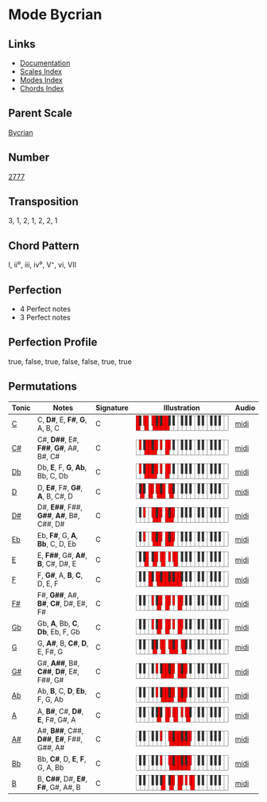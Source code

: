 # Mode Bycrian

## Links

- [Documentation](README.md)
- [Scales Index](Scales.md)
- [Modes Index](Modes.md)
- [Chords Index](Chords.md)

## Parent Scale

[Bycrian](ScaleBycrian.md)

## Number

[2777](https://ianring.com/musictheory/scales/2777)

## Transposition

3, 1, 2, 1, 2, 2, 1

## Chord Pattern

I, ii⁰, iii, iv⁰, V⁺, vi, VII

## Perfection

- 4 Perfect notes
- 3 Perfect notes

## Perfection Profile

true, false, true, false, false, true, true

## Permutations

| Tonic | Notes | Signature | Illustration | Audio |
|-------|-------|-----------|--------------|-------|
| [C](ModeCNaturalBycrian.md) | C, **D#**, E, **F#**, **G**, A, B, C | C | ![CNaturalBycrian](ModeCNaturalBycrian.png) | [midi](https://github.com/edipermadi/music/blob/main/docs/ModeCNaturalBycrian.mid?raw=true) |
| [C#](ModeCSharpBycrian.md) | C#, **D##**, E#, **F##**, **G#**, A#, B#, C# | C | ![CSharpBycrian](ModeCSharpBycrian.png) | [midi](https://github.com/edipermadi/music/blob/main/docs/ModeCSharpBycrian.mid?raw=true) |
| [Db](ModeDFlatBycrian.md) | Db, **E**, F, **G**, **Ab**, Bb, C, Db | C | ![DFlatBycrian](ModeDFlatBycrian.png) | [midi](https://github.com/edipermadi/music/blob/main/docs/ModeDFlatBycrian.mid?raw=true) |
| [D](ModeDNaturalBycrian.md) | D, **E#**, F#, **G#**, **A**, B, C#, D | C | ![DNaturalBycrian](ModeDNaturalBycrian.png) | [midi](https://github.com/edipermadi/music/blob/main/docs/ModeDNaturalBycrian.mid?raw=true) |
| [D#](ModeDSharpBycrian.md) | D#, **E##**, F##, **G##**, **A#**, B#, C##, D# | C | ![DSharpBycrian](ModeDSharpBycrian.png) | [midi](https://github.com/edipermadi/music/blob/main/docs/ModeDSharpBycrian.mid?raw=true) |
| [Eb](ModeEFlatBycrian.md) | Eb, **F#**, G, **A**, **Bb**, C, D, Eb | C | ![EFlatBycrian](ModeEFlatBycrian.png) | [midi](https://github.com/edipermadi/music/blob/main/docs/ModeEFlatBycrian.mid?raw=true) |
| [E](ModeENaturalBycrian.md) | E, **F##**, G#, **A#**, **B**, C#, D#, E | C | ![ENaturalBycrian](ModeENaturalBycrian.png) | [midi](https://github.com/edipermadi/music/blob/main/docs/ModeENaturalBycrian.mid?raw=true) |
| [F](ModeFNaturalBycrian.md) | F, **G#**, A, **B**, **C**, D, E, F | C | ![FNaturalBycrian](ModeFNaturalBycrian.png) | [midi](https://github.com/edipermadi/music/blob/main/docs/ModeFNaturalBycrian.mid?raw=true) |
| [F#](ModeFSharpBycrian.md) | F#, **G##**, A#, **B#**, **C#**, D#, E#, F# | C | ![FSharpBycrian](ModeFSharpBycrian.png) | [midi](https://github.com/edipermadi/music/blob/main/docs/ModeFSharpBycrian.mid?raw=true) |
| [Gb](ModeGFlatBycrian.md) | Gb, **A**, Bb, **C**, **Db**, Eb, F, Gb | C | ![GFlatBycrian](ModeGFlatBycrian.png) | [midi](https://github.com/edipermadi/music/blob/main/docs/ModeGFlatBycrian.mid?raw=true) |
| [G](ModeGNaturalBycrian.md) | G, **A#**, B, **C#**, **D**, E, F#, G | C | ![GNaturalBycrian](ModeGNaturalBycrian.png) | [midi](https://github.com/edipermadi/music/blob/main/docs/ModeGNaturalBycrian.mid?raw=true) |
| [G#](ModeGSharpBycrian.md) | G#, **A##**, B#, **C##**, **D#**, E#, F##, G# | C | ![GSharpBycrian](ModeGSharpBycrian.png) | [midi](https://github.com/edipermadi/music/blob/main/docs/ModeGSharpBycrian.mid?raw=true) |
| [Ab](ModeAFlatBycrian.md) | Ab, **B**, C, **D**, **Eb**, F, G, Ab | C | ![AFlatBycrian](ModeAFlatBycrian.png) | [midi](https://github.com/edipermadi/music/blob/main/docs/ModeAFlatBycrian.mid?raw=true) |
| [A](ModeANaturalBycrian.md) | A, **B#**, C#, **D#**, **E**, F#, G#, A | C | ![ANaturalBycrian](ModeANaturalBycrian.png) | [midi](https://github.com/edipermadi/music/blob/main/docs/ModeANaturalBycrian.mid?raw=true) |
| [A#](ModeASharpBycrian.md) | A#, **B##**, C##, **D##**, **E#**, F##, G##, A# | C | ![ASharpBycrian](ModeASharpBycrian.png) | [midi](https://github.com/edipermadi/music/blob/main/docs/ModeASharpBycrian.mid?raw=true) |
| [Bb](ModeBFlatBycrian.md) | Bb, **C#**, D, **E**, **F**, G, A, Bb | C | ![BFlatBycrian](ModeBFlatBycrian.png) | [midi](https://github.com/edipermadi/music/blob/main/docs/ModeBFlatBycrian.mid?raw=true) |
| [B](ModeBNaturalBycrian.md) | B, **C##**, D#, **E#**, **F#**, G#, A#, B | C | ![BNaturalBycrian](ModeBNaturalBycrian.png) | [midi](https://github.com/edipermadi/music/blob/main/docs/ModeBNaturalBycrian.mid?raw=true) |

